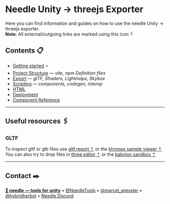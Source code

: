 # Needle Unity → threejs Exporter

Here you can find information and guides on how to use the needle Unity → threejs exporter.  
**Note**: All external/outgoing links are marked using this icon ⇡

## Contents 📋
- [Getting started](./documentation/getting_started.md) ⭐
- [Project Structure](./documentation/project_structure.md) — *vite, npm Definition files*
- [Export](./documentation/export.md) — *glTF, Shaders, Lightmaps, Skybox*
- [Scripting](./documentation/scripting.md) — *components, codegen, interop*
- [HTML](./documentation/html.md)
- [Deployment](./documentation/deployment.md)
- [Component Reference](./documentation/component-reference.md)


--- 
## Useful resources 🖇

### GLTF
To inspect gltf or glb files use [gltf.report ⇡](https://gltf.report/) or the [khrones sample viewer ⇡](https://github.khronos.org/glTF-Sample-Viewer-Release/)   
You can also try to drop files in [three editor ⇡](https://threejs.org/editor/) or the [babylon sandbox ⇡](https://sandbox.babylonjs.com/)


---
## Contact ✒️
<b>[🌵 needle — tools for unity](https://needle.tools)</b> • 
[@NeedleTools](https://twitter.com/NeedleTools) • 
[@marcel_wiessler](https://twitter.com/marcel_wiessler) • 
[@hybridherbst](https://twitter.com/hybridherbst) • 
[Needle Discord](https://discord.gg/CFZDp4b)
